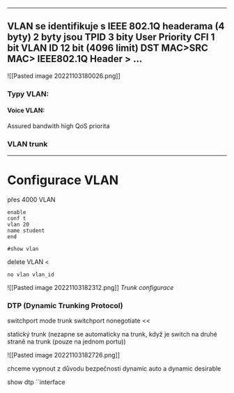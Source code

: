 
---

VLAN se identifikuje s IEEE 802.1Q headerama (4 byty)
2 byty jsou TPID
3 bity User Priority
CFI 1 bit
VLAN ID 12 bit (4096 limit)
DST MAC>SRC MAC> IEEE802.1Q Header > ...
---

![[Pasted image 20221103180026.png]]


### Typy VLAN:

#### Voice VLAN:
Assured bandwith
high QoS priorita


### VLAN trunk



---


# Configurace VLAN

přes 4000 VLAN

```
enable
conf t
vlan 20
name student
end
```

```
#show vlan
```

delete VLAN <
```
no vlan vlan_id
```

![[Pasted image 20221103182312.png]]
*Trunk configurace*

### DTP (Dynamic Trunking Protocol)

switchport mode trunk
switchport nonegotiate <<

statický trunk (nezapne se automaticky na trunk, když je switch na druhé straně na trunk (pouze na jednom portu))

![[Pasted image 20221103182726.png]]

chceme vypnout z důvodu bezpečnosti dynamic auto a dynamic desirable

show dtp ``interface

